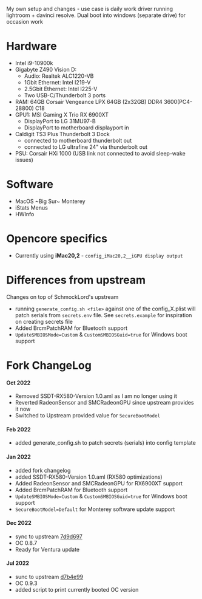 My own setup and changes - use case is daily work driver running lightroom + davinci resolve. Dual boot into windows (separate drive) for occasion work

# Hardware
- Intel i9-10900k
- Gigabyte Z490 Vision D:
	- Audio: Realtek ALC1220-VB
	- 1Gbit Ethernet: Intel I219-V
	- 2.5Gbit Ethernet: Intel I225-V
	- Two USB-C/Thunderbolt 3 ports
- RAM: 64GB Corsair Vengeance LPX 64GB (2x32GB) DDR4 3600(PC4-28800) C18
- GPU1: MSI Gaming X Trio RX 6900XT
  - DisplayPort to LG 31MU97-B
  - DisplayPort to motherboard displayport in
- Caldigit TS3 Plus Thunderbolt 3 Dock
  - connected to motherboard thunderbolt out
  - connected to LG ultrafine 24" via thunderbolt out
- PSU: Corsair HXi 1000 (USB link not connected to avoid sleep-wake issues)

# Software
- MacOS ~Big Sur~ Monterey
- iStats Menus
- HWInfo

# Opencore specifics
- Currently using **iMac20,2** - `config_iMac20,2__iGPU display output`

# Differences from upstream

Changes on top of SchmockLord's upstream

- running `generate_config.sh <file>` against one of the config_X.plist will patch serials from `secrets.env` file. See `secrets.example` for inspiration on creating secrets file
- Added BrcmPatchRAM for Bluetooth support
- `UpdateSMBIOSMode=Custom` & `CustomSMBIOSGuid=true` for Windows boot support

# Fork ChangeLog
#### Oct 2022
- Removed SSDT-RX580-Version 1.0.aml as I am no longer using it
- Reverted RadeonSensor and SMCRadeonGPU since upstream provides it now
- Switched to Upstream provided value for `SecureBootModel`

#### Feb 2022
- added generate_config.sh to patch secrets (serials) into config template

#### Jan 2022
- added fork changelog
- added SSDT-RX580-Version 1.0.aml (RX580 optimizations)
- Added RadeonSensor and SMCRadeonGPU for RX6900XT support
- Added BrcmPatchRAM for Bluetooth support
- `UpdateSMBIOSMode=Custom` & `CustomSMBIOSGuid=true` for Windows boot support
- `SecureBootModel=Default` for Monterey software update support

#### Dec 2022
- sync to upstream [7d9d697](https://github.com/SchmockLord/Hackintosh-Intel-i9-10900k-Gigabyte-Z490-Vision-D/tree/7d9d69783ea8305c98457e5339981319e00b99d6)
- OC 0.8.7
- Ready for Ventura update

#### Jul 2022
- sunc to upstream [d7b4e99](https://github.com/ashishpandey/Hackintosh-Intel-i9-10900k-Gigabyte-Z490-Vision-D/commit/d7b4e999bed6e7d1c84e14ab19b614e5633cd6db)
- OC 0.9.3
- added script to print currently booted OC version